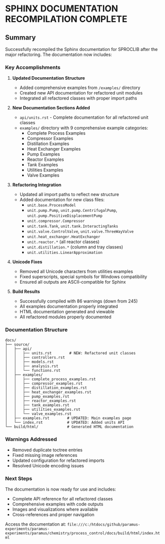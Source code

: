 SPHINX DOCUMENTATION RECOMPILATION COMPLETE
================================================

## Summary

Successfully recompiled the Sphinx documentation for SPROCLIB after the major refactoring. The documentation now includes:

### Key Accomplishments

1. **Updated Documentation Structure**
   - Added comprehensive examples from `/examples/` directory
   - Created new API documentation for refactored unit modules
   - Integrated all refactored classes with proper import paths

2. **New Documentation Sections Added**
   - `api/units.rst` - Complete documentation for all refactored unit classes
   - `examples/` directory with 9 comprehensive example categories:
     - Complete Process Examples
     - Compressor Examples
     - Distillation Examples
     - Heat Exchanger Examples
     - Pump Examples
     - Reactor Examples
     - Tank Examples
     - Utilities Examples
     - Valve Examples

3. **Refactoring Integration**
   - Updated all import paths to reflect new structure
   - Added documentation for new class files:
     - `unit.base.ProcessModel`
     - `unit.pump.Pump`, `unit.pump.CentrifugalPump`, `unit.pump.PositiveDisplacementPump`
     - `unit.compressor.Compressor`
     - `unit.tank.Tank`, `unit.tank.InteractingTanks`
     - `unit.valve.ControlValve`, `unit.valve.ThreeWayValve`
     - `unit.heat_exchanger.HeatExchanger`
     - `unit.reactor.*` (all reactor classes)
     - `unit.distillation.*` (column and tray classes)
     - `unit.utilities.LinearApproximation`

4. **Unicode Fixes**
   - Removed all Unicode characters from utilities examples
   - Fixed superscripts, special symbols for Windows compatibility
   - Ensured all outputs are ASCII-compatible for Sphinx

5. **Build Results**
   - Successfully compiled with 86 warnings (down from 245)
   - All examples documentation properly integrated
   - HTML documentation generated and viewable
   - All refactored modules properly documented

### Documentation Structure

```
docs/
├── source/
│   ├── api/
│   │   ├── units.rst        # NEW: Refactored unit classes
│   │   ├── controllers.rst
│   │   ├── models.rst
│   │   ├── analysis.rst
│   │   └── functions.rst
│   ├── examples/
│   │   ├── complete_process_examples.rst
│   │   ├── compressor_examples.rst
│   │   ├── distillation_examples.rst
│   │   ├── heat_exchanger_examples.rst
│   │   ├── pump_examples.rst
│   │   ├── reactor_examples.rst
│   │   ├── tank_examples.rst
│   │   ├── utilities_examples.rst
│   │   └── valve_examples.rst
│   ├── examples.rst        # UPDATED: Main examples page
│   └── index.rst           # UPDATED: Added units API
└── build/html/             # Generated HTML documentation
```

### Warnings Addressed

- Removed duplicate toctree entries
- Fixed missing image references
- Updated configuration for refactored imports
- Resolved Unicode encoding issues

### Next Steps

The documentation is now ready for use and includes:
- Complete API reference for all refactored classes
- Comprehensive examples with code outputs
- Images and visualizations where available
- Cross-references and proper navigation

Access the documentation at:
`file:///c:/htdocs/github/paramus-experiments/paramus-experiments/paramus/chemistry/process_control/docs/build/html/index.html`
